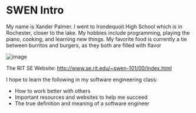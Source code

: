 # SWEN Intro

My name is Xander Palmer. I went to Irondequoit High School which is in Rochester, closer to the lake.
My hobbies include programming, playing the piano, cooking, and learning new things.
My favorite food is currently a tie between burritos and burgers, as they both are filled with flavor

![image](https://user-images.githubusercontent.com/90872215/134593799-af7114af-910d-4793-8eda-4bdeb167f2dd.png)

The RIT SE Website: http://www.se.rit.edu/~swen-101/00/index.html

I hope to learn the following in my software engineering class:
- How to work better with others
- Important resources and websites to help me succeed
- The true definition and meaning of a software engineer
